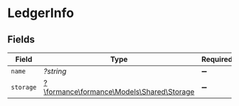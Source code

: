 # LedgerInfo


## Fields

| Field                                                                       | Type                                                                        | Required                                                                    | Description                                                                 | Example                                                                     |
| --------------------------------------------------------------------------- | --------------------------------------------------------------------------- | --------------------------------------------------------------------------- | --------------------------------------------------------------------------- | --------------------------------------------------------------------------- |
| `name`                                                                      | *?string*                                                                   | :heavy_minus_sign:                                                          | N/A                                                                         | ledger001                                                                   |
| `storage`                                                                   | [?\formance\formance\Models\Shared\Storage](../../models/shared/Storage.md) | :heavy_minus_sign:                                                          | N/A                                                                         |                                                                             |